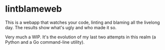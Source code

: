 lintblameweb
============

This is a webapp that watches your code, linting and blaming all the livelong day. The results show what's ugly and who made it so.

Very much a WIP. It's the evolution of my last two attempts in this realm (a Python and a Go command-line utility).


